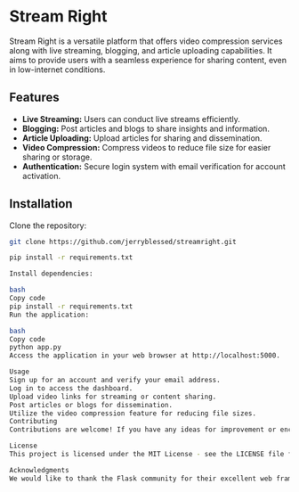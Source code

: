 # Stream Right

Stream Right is a versatile platform that offers video compression services along with live streaming, blogging, and article uploading capabilities. It aims to provide users with a seamless experience for sharing content, even in low-internet conditions.

## Features

- **Live Streaming:** Users can conduct live streams efficiently.
- **Blogging:** Post articles and blogs to share insights and information.
- **Article Uploading:** Upload articles for sharing and dissemination.
- **Video Compression:** Compress videos to reduce file size for easier sharing or storage.
- **Authentication:** Secure login system with email verification for account activation.

## Installation

Clone the repository:

```bash
git clone https://github.com/jerryblessed/streamright.git

pip install -r requirements.txt

Install dependencies:

bash
Copy code
pip install -r requirements.txt
Run the application:

bash
Copy code
python app.py
Access the application in your web browser at http://localhost:5000.

Usage
Sign up for an account and verify your email address.
Log in to access the dashboard.
Upload video links for streaming or content sharing.
Post articles or blogs for dissemination.
Utilize the video compression feature for reducing file sizes.
Contributing
Contributions are welcome! If you have any ideas for improvement or encounter any issues, please open an issue or submit a pull request.

License
This project is licensed under the MIT License - see the LICENSE file for details.

Acknowledgments
We would like to thank the Flask community for their excellent web framework.
